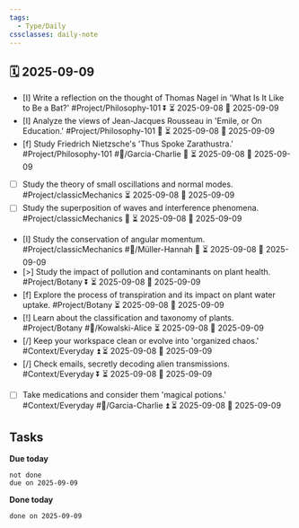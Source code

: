 ```yaml
---
tags:
  - Type/Daily
cssclasses: daily-note
---
```


## 🗓️ 2025-09-09

- [I] Write a reflection on the thought of Thomas Nagel in 'What Is It Like to Be a Bat?' #Project/Philosophy-101 ⏬ ⏳ 2025-09-08 📅 2025-09-09
- [I] Analyze the views of Jean-Jacques Rousseau in 'Emile, or On Education.' #Project/Philosophy-101 🔽 ⏳ 2025-09-08 📅 2025-09-09
- [f] Study Friedrich Nietzsche's 'Thus Spoke Zarathustra.' #Project/Philosophy-101 #👤/Garcia-Charlie 🔽 ⏳ 2025-09-08 📅 2025-09-09
- [ ] Study the theory of small oscillations and normal modes. #Project/classicMechanics ⏳ 2025-09-08 📅 2025-09-09
- [ ] Study the superposition of waves and interference phenomena. #Project/classicMechanics 🔺 ⏳ 2025-09-08 📅 2025-09-09
- [I] Study the conservation of angular momentum. #Project/classicMechanics #👤/Müller-Hannah 🔽 ⏳ 2025-09-08 📅 2025-09-09
- [>] Study the impact of pollution and contaminants on plant health. #Project/Botany ⏬ ⏳ 2025-09-08 📅 2025-09-09
- [f] Explore the process of transpiration and its impact on plant water uptake. #Project/Botany ⏳ 2025-09-08 📅 2025-09-09
- [!] Learn about the classification and taxonomy of plants. #Project/Botany #👤/Kowalski-Alice ⏳ 2025-09-08 📅 2025-09-09
- [/] Keep your workspace clean or evolve into 'organized chaos.' #Context/Everyday ⏫ ⏳ 2025-09-08 📅 2025-09-09
- [/] Check emails, secretly decoding alien transmissions. #Context/Everyday ⏬ ⏳ 2025-09-08 📅 2025-09-09
- [ ] Take medications and consider them 'magical potions.' #Context/Everyday #👤/Garcia-Charlie ⏫ ⏳ 2025-09-08 📅 2025-09-09

## Tasks

**Due today**

```tasks
not done
due on 2025-09-09
```

**Done today**

```tasks
done on 2025-09-09
```
            